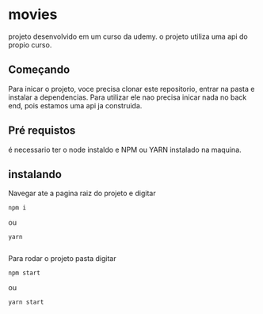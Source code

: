 # movies
 
 projeto desenvolvido em um curso da udemy. o projeto utiliza uma api do propio curso.
 
## Começando
Para inicar o projeto, voce precisa clonar este repositorio, entrar na pasta e instalar a dependencias. Para utilizar ele nao precisa inicar nada no back end, pois estamos uma api ja construida.

## Pré requistos
é necessario ter o node instaldo e NPM ou YARN instalado na maquina.

## instalando
Navegar ate a pagina raiz do projeto e digitar
```
npm i
```
ou 
```
yarn 


```
Para rodar o projeto pasta digitar 
```
npm start
```
ou
```
yarn start
```
